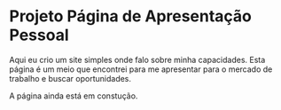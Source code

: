 # Projeto Página de Apresentação Pessoal
 Aqui eu crio um site simples onde falo sobre minha capacidades.
 Esta página é um meio que encontrei para me apresentar para o mercado de trabalho e buscar oportunidades.
 
 A página ainda está em constução.
